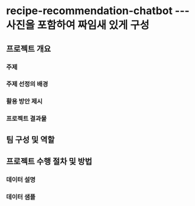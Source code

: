# recipe-recommendation-chatbot --- 사진을 포함하여 짜임새 있게 구성

## 프로젝트 개요
### 주제
### 주제 선정의 배경
### 활용 방안 제시
### 프로젝트 결과물

## 팀 구성 및 역할

## 프로젝트 수행 절차 및 방법
### 데이터 설명
### 데이터 샘플

